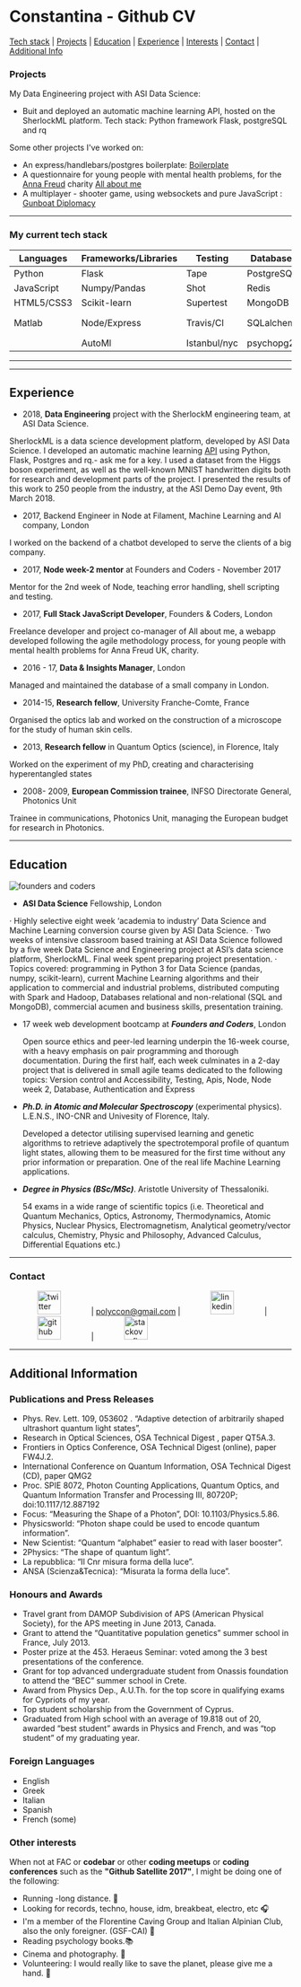 # Constantina - Github CV

[Tech stack](#tech_stack) | [Projects](#projects) | [Education](#education) |
[Experience](#experience) | [Interests](#interests) | [Contact](#contact) |
[Additional Info](#additional_info)


### <a name="projects">Projects

</a>
My Data Engineering project with ASI Data Science:

* Buit and deployed an automatic machine learning API, hosted on the SherlockML platform. Tech stack: Python framework Flask, postgreSQL and rq

Some other projects I've worked on:

* An express/handlebars/postgres boilerplate: [Boilerplate](https://github.com/polyccon/boilerplate)
* A questionnaire for young people with mental health problems, for the [Anna
  Freud](http://www.annafreud.org/) charity [All about
  me](https://github.com/FAC-11/AllAboutMe)
* A multiplayer - shooter game, using websockets and pure JavaScript : [Gunboat
  Diplomacy](https://github.com/FAC-11/FACgame)

---

### <a name="tech_stack">My current tech stack

</a>


|   __Languages__ | __Frameworks/Libraries__ | __Testing__ | __Databases__ | __Tools/Other__    | __OS__   | 
|  -------------  | -----------------------  | ----------- | ------------- | -----------------   | -------------------- |
|   Python        | Flask    | Tape        |  PostgreSQL     |   git/github/bitbucket    |   Linux     |
|   JavaScript    | Numpy/Pandas |  Shot   |   Redis    |  heroku    |  Mac  |
|   HTML5/CSS3    |  Scikit-learn  |  Supertest   |    MongoDB      |     rq    |    Windows   |                         
|   Matlab        |    Node/Express     |        Travis/Cl       |     SQLalchemy        |     websockets     |  You name it   |
|                 |  AutoMl   |     Istanbul/nyc      |    psychopg2           |      Agile/ Scrum        |      

*** 


---

## <a name="experience">Experience</a>

* 2018, __Data Engineering__ project with the SherlockM engineering team,  at ASI Data Science.

SherlockML is a data science development platform, developed by ASI Data Science.  I 
developed an automatic machine learning [API](https://hopper.api.sherlockml.io)  using 
Python, Flask, Postgres and rq.- ask me for a key. I used a dataset from the Higgs boson 
experiment, as well as the well-known MNIST handwritten digits both for research and 
development parts of the project. 
I presented the results of this work to 250 people from the industry, at the ASI Demo Day 
event, 9th March 2018. 

* 2017, Backend Engineer in Node at Filament, Machine Learning and AI company, London

I worked on the backend of a chatbot developed to serve the clients of a big company.


* 2017, __Node week-2 mentor__ at Founders and Coders - November 2017

Mentor for the 2nd week of Node, teaching error handling, shell scripting and testing.


* 2017, __Full Stack JavaScript Developer__, Founders & Coders, London

Freelance developer and project co-manager of All about me, a webapp developed 
following the agile methodology process,  for young people with mental health 
problems for Anna Freud UK, charity.


* 2016 - 17,	__Data & Insights Manager__, London

Managed and maintained the database of a small company in London.


* 2014-15, __Research fellow__, University Franche-Comte, France

Organised the optics lab and worked on the construction of a microscope for the study of 
human skin cells.


* 2013, __Research fellow__ in Quantum Optics (science), in Florence, Italy

Worked on the experiment of my PhD, creating and characterising hyperentangled states


* 2008- 2009, __European Commission trainee__, INFSO Directorate General, Photonics Unit

Trainee in communications, Photonics Unit, managing the European budget for research in Photonics.

---

## <a name="education">Education</a>

![founders and coders](https://www.coops.tech/app/uploads/2016/12/CT_Logo_Founders_Coders.png)

* **__ASI Data Science__** Fellowship, London

· Highly selective eight week ‘academia to industry’ Data Science and Machine Learning 
  conversion course given by ASI Data Science.
· Two weeks of intensive classroom based training at ASI Data Science followed by a 
  five week Data Science and Engineering    project at ASI’s data science platform, 
  SherlockML. Final week spent preparing project presentation.
· Topics covered: programming in Python 3 for Data Science (pandas, numpy, scikit-learn), 
  current Machine Learning algorithms and their application to commercial and industrial 
  problems, distributed computing with Spark and Hadoop, Databases relational and 
  non-relational (SQL and MongoDB), commercial acumen and business skills, presentation 
  training.

* 17 week web development bootcamp at **_Founders and Coders_**, London

  Open source ethics and peer-led learning underpin the 16-week course, with a 
  heavy emphasis on pair programming and thorough documentation.
  During the first half, each week culminates in a 2-day project that is delivered 
  in small agile teams dedicated to the following topics: Version control and 
  Accessibility, Testing, Apis, Node, Node week 2, Database, Authentication and Express

* **_Ph.D. in Atomic and Molecular Spectroscopy_** (experimental physics).
  L.E.N.S., INO-CNR and Univesity of Florence, Italy.

  Developed a detector utilising supervised learning and genetic algorithms to 
  retrieve adaptively the spectrotemporal profile of quantum light states, 
  allowing them to be measured for the first time without any prior information 
  or preparation. One of the real life Machine Learning applications.


* **_Degree in Physics (BSc/MSc)_**. Aristotle University of Thessaloniki.

  54 exams in a wide range of scientific topics (i.e. Theoretical and
  Quantum Mechanics, Optics, Astronomy, Thermodynamics, Atomic Physics, Nuclear
  Physics, Electromagnetism, Analytical geometry/vector calculus, Chemistry,
  Physic and Philosophy, Advanced Calculus, Differential Equations etc.)

---

### <a name="contact">Contact

</a>

<a href="https://twitter.com/polyccon"><img src="https://pbs.twimg.com/profile_images/875087697177567232/Qfy0kRIP.jpg" alt="twitter" hspace="50" height="42" width="42"></a>
| polyccon@gmail.com | <a href="https://www.linkedin.com/in/polycco">
<img src="https://www.iconfinder.com/data/icons/free-social-icons/67/linkedin_circle_color-512.png" alt="linkedin" hspace="50" height="42" width="42"></a>
| <a href="https://github.com/polyccon">
<img src="https://cloud.githubusercontent.com/assets/12953472/18687862/de8df31e-7f79-11e6-937c-f20c0e0ee2b4.png" alt="github" hspace="50" height="42" width="42"></a>
|
<a
href="https://stackoverflow.com/users/8650897/polyccon"><img src="https://icon-icons.com/icons2/840/PNG/512/Stackoverflow_icon-icons.com_66920.png" alt="stackoverflow" hspace="50" height="42" width="42"></a>

---

## <a name="additional_info">Additional Information

</a>

### Publications and Press Releases

* Phys. Rev. Lett. 109, 053602 . “Adaptive detection of arbitrarily shaped
  ultrashort quantum light states”,
* Research in Optical Sciences, OSA Technical Digest , paper QT5A.3.
* Frontiers in Optics Conference, OSA Technical Digest (online), paper FW4J.2.
* International Conference on Quantum Information, OSA Technical Digest (CD),
  paper QMG2
* Proc. SPIE 8072, Photon Counting Applications, Quantum Optics, and Quantum
  Information Transfer and Processing III, 80720P; doi:10.1117/12.887192
* Focus: “Measuring the Shape of a Photon”, DOI: 10.1103/Physics.5.86.
* Physicsworld: “Photon shape could be used to encode quantum information”.
* New Scientist: “Quantum “alphabet” easier to read with laser booster”.
* 2Physics: “The shape of quantum light”.
* La repubblica: “Il Cnr misura forma della luce”.
* ANSA (Scienza&Tecnica): “Misurata la forma della luce”.

### Honours and Awards

* Travel grant from DAMOP Subdivision of APS (American Physical Society), for
  the APS meeting in June 2013, Canada.
* Grant to attend the “Quantitative population genetics” summer school in
  France, July 2013.
* Poster prize at the 453. Heraeus Seminar: voted among the 3 best presentations
  of the conference.
* Grant for top advanced undergraduate student from Onassis foundation to attend
  the “BEC” summer school in Crete.
* Award from Physics Dep., A.U.Th. for the top score in qualifying exams for
  Cypriots of my year.
* Top student scholarship from the Government of Cyprus.
* Graduated from High school with an average of 19.818 out of 20, awarded “best
  student” awards in Physics and French, and was “top student” of my graduating
  year.

### Foreign Languages

* English
* Greek
* Italian
* Spanish
* French (some)

### Other interests

When not at FAC or **codebar** or other **coding meetups** or **coding conferences** such as the **"Github Satellite 2017"**, I might be doing one
of the following:

* Running -long distance. :running:
* Looking for records, techno, house, idm, breakbeat, electro, etc :headphones:
* I'm a member of the Florentine Caving Group and Italian Alpinian Club, also
  the only foreigner. (GSF-CAI) :sunrise_over_mountains:
* Reading psychology books.:books:
* Cinema and photography. :cinema:
* Volunteering: I would really like to save the planet, please give me a hand.
  :herb:
